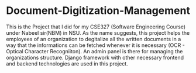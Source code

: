 # Document-Digitization-Management
This is the Project that I did for my CSE327 (Software Engineering Course) under Nabeel sir(NBM) in NSU. As the name suggests, this project helps the employees of an organization to degitalize all the written documents in a way that the informations can be fetched whenever it is necessary (OCR - Optical Character Recogniiton). An admin panel is there for managing the organizations structure. Django framework with other necessary frontend and backend technologies are used in this project. 
